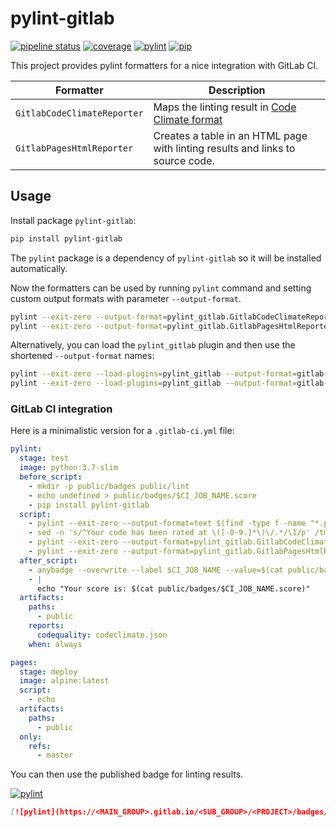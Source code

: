 # pylint-gitlab

[![pipeline status](https://gitlab.com/smueller18/pylint-gitlab/badges/master/pipeline.svg)](https://gitlab.com/smueller18/pylint-gitlab/commits/master)
[![coverage](https://gitlab.com/smueller18/pylint-gitlab/badges/master/coverage.svg)](https://smueller18.gitlab.io/pylint-gitlab/coverage/)
[![pylint](https://smueller18.gitlab.io/pylint-gitlab/badges/pylint.svg)](https://smueller18.gitlab.io/pylint-gitlab/lint/)
[![pip](https://img.shields.io/pypi/v/pylint-gitlab.svg)](https://pypi.org/project/pylint-gitlab/)

This project provides pylint formatters for a nice integration with GitLab CI.

| Formatter | Description |
| --- | --- |
| `GitlabCodeClimateReporter` | Maps the linting result in [Code Climate format](https://docs.gitlab.com/ee/user/project/merge_requests/code_quality.html) |
| `GitlabPagesHtmlReporter` | Creates a table in an HTML page with linting results and links to source code. |

## Usage

Install package `pylint-gitlab`:

```sh
pip install pylint-gitlab
```

The `pylint` package is a dependency of `pylint-gitlab` so it will be installed automatically.

Now the formatters can be used by running `pylint` command and setting custom output formats with parameter `--output-format`.

```sh
pylint --exit-zero --output-format=pylint_gitlab.GitlabCodeClimateReporter . > codeclimate.json
pylint --exit-zero --output-format=pylint_gitlab.GitlabPagesHtmlReporter . > pylint.html
```

Alternatively, you can load the `pylint_gitlab` plugin and then use the shortened `--output-format` names:

```sh
pylint --exit-zero --load-plugins=pylint_gitlab --output-format=gitlab-codeclimate . > codeclimate.json
pylint --exit-zero --load-plugins=pylint_gitlab --output-format=gitlab-pages-html . > pylint.html
```

### GitLab CI integration

Here is a minimalistic version for a `.gitlab-ci.yml` file:
```yaml
pylint:
  stage: test
  image: python:3.7-slim
  before_script:
    - mkdir -p public/badges public/lint
    - echo undefined > public/badges/$CI_JOB_NAME.score
    - pip install pylint-gitlab
  script:
    - pylint --exit-zero --output-format=text $(find -type f -name "*.py" ! -path "**/.venv/**") | tee /tmp/pylint.txt
    - sed -n 's/^Your code has been rated at \([-0-9.]*\)\/.*/\1/p' /tmp/pylint.txt > public/badges/$CI_JOB_NAME.score
    - pylint --exit-zero --output-format=pylint_gitlab.GitlabCodeClimateReporter $(find -type f -name "*.py" ! -path "**/.venv/**") > codeclimate.json
    - pylint --exit-zero --output-format=pylint_gitlab.GitlabPagesHtmlReporter $(find -type f -name "*.py" ! -path "**/.venv/**") > public/lint/index.html
  after_script:
    - anybadge --overwrite --label $CI_JOB_NAME --value=$(cat public/badges/$CI_JOB_NAME.score) --file=public/badges/$CI_JOB_NAME.svg 4=red 6=orange 8=yellow 10=green
    - |
      echo "Your score is: $(cat public/badges/$CI_JOB_NAME.score)"
  artifacts:
    paths:
      - public
    reports:
      codequality: codeclimate.json
    when: always

pages:
  stage: deploy
  image: alpine:latest
  script:
    - echo
  artifacts:
    paths:
      - public
  only:
    refs:
      - master
```

You can then use the published badge for linting results.

[![pylint](https://smueller18.gitlab.io/pylint-gitlab/badges/pylint.svg)](https://smueller18.gitlab.io/pylint-gitlab/lint/)

```markdown
[![pylint](https://<MAIN_GROUP>.gitlab.io/<SUB_GROUP>/<PROJECT>/badges/pylint.svg)](https://<MAIN_GROUP>.gitlab.io/<SUB_GROUP>/<PROJECT>/lint/)
```
